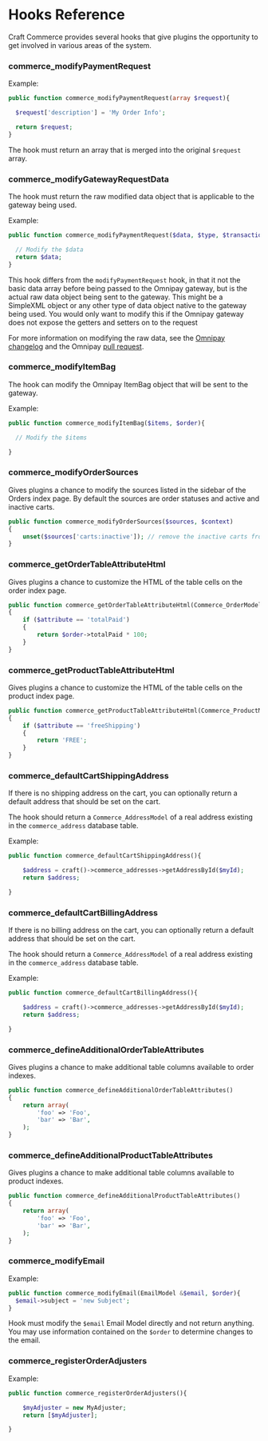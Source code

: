 # Hooks Reference

Craft Commerce provides several hooks that give plugins the opportunity to get involved in various areas of the system.

### commerce_modifyPaymentRequest

Example:
```php
public function commerce_modifyPaymentRequest(array $request){

  $request['description'] = 'My Order Info';

  return $request;
}
```

The hook must return an array that is merged into the original `$request` array.

### commerce_modifyGatewayRequestData

The hook must return the raw modified data object that is applicable to the gateway being used.

Example:
```php
public function commerce_modifyPaymentRequest($data, $type, $transaction){

  // Modify the $data
  return $data;
}
```

This hook differs from the `modifyPaymentRequest` hook, in that it not the basic data array before being passed to the Omnipay gateway, but is the actual raw data object being sent to the gateway. This might be a SimpleXML object or any other type of data object native to the gateway being used. You would only want to modify this if the Omnipay gateway does not expose the getters and setters on to the request

For more information on modifying the raw data, see the [Omnipay changelog](http://omnipay.thephpleague.com/changelog/#additions) and the Omnipay [pull request](https://github.com/thephpleague/omnipay/pull/162).

### commerce_modifyItemBag

The hook can modify the Omnipay ItemBag object that will be sent to the gateway.

Example:
```php
public function commerce_modifyItemBag($items, $order){

  // Modify the $items

}
```

### commerce_modifyOrderSources

Gives plugins a chance to modify the sources listed in the sidebar of the Orders index page. By default the sources are order statuses and active and inactive carts.

```php
public function commerce_modifyOrderSources($sources, $context)
{
    unset($sources['carts:inactive']); // remove the inactive carts from the sources.
}
```

### commerce_getOrderTableAttributeHtml

Gives plugins a chance to customize the HTML of the table cells on the order index page.

```php
public function commerce_getOrderTableAttributeHtml(Commerce_OrderModel $order, $attribute)
{
    if ($attribute == 'totalPaid')
    {
        return $order->totalPaid * 100;
    }
}
```

### commerce_getProductTableAttributeHtml

Gives plugins a chance to customize the HTML of the table cells on the product index page.

```php
public function commerce_getProductTableAttributeHtml(Commerce_ProductModel $product, $attribute)
{
    if ($attribute == 'freeShipping')
    {
        return 'FREE';
    }
}
```

### commerce_defaultCartShippingAddress

If there is no shipping address on the cart, you can optionally return a default address that should be set on the cart.

The hook should return a `Commerce_AddressModel` of a real address existing in the `commerce_address` database table.

Example:
```php
public function commerce_defaultCartShippingAddress(){

    $address = craft()->commerce_addresses->getAddressById($myId);
    return $address;

}
```

### commerce_defaultCartBillingAddress

If there is no billing address on the cart, you can optionally return a default address that should be set on the cart.

The hook should return a `Commerce_AddressModel` of a real address existing in the `commerce_address` database table.

Example:
```php
public function commerce_defaultCartBillingAddress(){

    $address = craft()->commerce_addresses->getAddressById($myId);
    return $address;

}
```

### commerce_defineAdditionalOrderTableAttributes

Gives plugins a chance to make additional table columns available to order indexes.

```php
public function commerce_defineAdditionalOrderTableAttributes()
{
    return array(
        'foo' => 'Foo',
        'bar' => 'Bar',
    );
}
```

### commerce_defineAdditionalProductTableAttributes

Gives plugins a chance to make additional table columns available to product indexes.

```php
public function commerce_defineAdditionalProductTableAttributes()
{
    return array(
        'foo' => 'Foo',
        'bar' => 'Bar',
    );
}
```

### commerce_modifyEmail

Example:

```php
public function commerce_modifyEmail(EmailModel &$email, $order){
  $email->subject = 'new Subject';
}
```

Hook must modify the `$email` Email Model directly and not return anything.
You may use information contained on the `$order` to determine changes to the email.

### commerce_registerOrderAdjusters

Example:
```php
public function commerce_registerOrderAdjusters(){

    $myAdjuster = new MyAdjuster;
    return [$myAdjuster];

}
```

